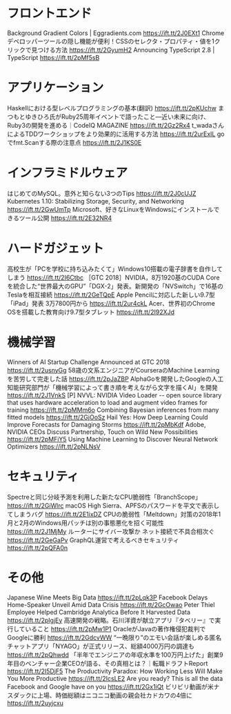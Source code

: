 # フロントエンド
Background Gradient Colors | Eggradients.com https://ift.tt/2J0EXt1
Chrome デベロッパーツールの隠し機能が便利！CSSのセレクタ・プロパティ・値を1クリックで見つける方法 https://ift.tt/2GyumH2
Announcing TypeScript 2.8 | TypeScript https://ift.tt/2pMf5sB

# アプリケーション
Haskellにおける型レベルプログラミングの基本(翻訳) https://ift.tt/2pKUchw
まつもとゆきひろ氏がRuby25周年イベントで語ったこと―近い未来に向け、Ruby3の開発を進める｜CodeIQ MAGAZINE https://ift.tt/2Gz2Rx4
t_wadaさんによるTDDワークショップをより効果的に活用する方法 https://ift.tt/2urExIL
goでfmt.Scanする際の注意点 https://ift.tt/2J1KS0E

# インフラミドルウェア
はじめてのMySQL。意外と知らない3つのTips https://ift.tt/2J0cUJZ
Kubernetes 1.10: Stabilizing Storage, Security, and Networking https://ift.tt/2GwUmTp
Microsoft、好きなLinuxをWindowsにインストールできるツール公開 https://ift.tt/2E32NR4

# ハードガジェット
高校生が「PCを学校に持ち込みたくて」Windows10搭載の電子辞書を自作してしまう https://ift.tt/2I6Ctbc
［GTC 2018］NVIDIA，8万1920基のCUDA Coreを統合した“世界最大のGPU”「DGX-2」発表。新開発の「NVSwitch」で16基のTeslaを相互接続 https://ift.tt/2GeTQpE
Apple Pencilに対応した新しい9.7型「iPad」発表 3万7800円から https://ift.tt/2ur4ckL
Acer、世界初のChrome OSを搭載した教育向け9.7型タブレット https://ift.tt/2I92XJd

# 機械学習
Winners of AI Startup Challenge Announced at GTC 2018 https://ift.tt/2usnyGg
58歳の文系エンジニアがCourseraのMachine Learningを苦労して完走した話 https://ift.tt/2pJaZBP
AlphaGoを開発したGoogleの人工知能研究部門が「機械学習によって書き順を考えながら文字を描くAI」を開発 https://ift.tt/2J1VnkS
[P] NVVL: NVIDIA Video Loader -- open source library that uses hardware acceleration to load and augment video frames for training https://ift.tt/2pMMm6o
Combining Bayesian inferences from many fitted models https://ift.tt/2GjOoSz
Hail Yes: How Deep Learning Could Improve Forecasts for Damaging Storms https://ift.tt/2pMbKdf
Adobe, NVIDIA CEOs Discuss Partnership, Touch on Wild New Possibilities https://ift.tt/2pMFiY5
Using Machine Learning to Discover Neural Network Optimizers https://ift.tt/2pNLNsV

# セキュリティ
Spectreと同じ分岐予測を利用した新たなCPU脆弱性「BranchScope」 https://ift.tt/2GiWlrc
macOS High Sierra、APFSのパスワードを平文で表示してしまうバグ https://ift.tt/2E1ixDZ
CPUの脆弱性「Meltdown」対策の2018年1月と2月のWindows用パッチは別の事態悪化を招く可能性 https://ift.tt/2J1MjMy
ルーターにサイバー攻撃か ネット接続で不具合相次ぐ https://ift.tt/2GeGaPv
GraphQL運営で考えるべきセキュリティ https://ift.tt/2pQFA0n

# その他
Japanese Wine Meets Big Data https://ift.tt/2pLqk3P
Facebook Delays Home-Speaker Unveil Amid Data Crisis https://ift.tt/2GcOwao
Peter Thiel Employee Helped Cambridge Analytica Before It Harvested Data https://ift.tt/2pIgjEy
高速開発の戦略。石川洋資が献立アプリ『タベリー』で実行していること https://ift.tt/2pMw1P1
OracleがJavaの著作権侵犯裁判でGoogleに勝利 https://ift.tt/2GdcvWW
“一晩限り”のエモい会話が楽しめる匿名チャットアプリ「NYAGO」が正式リリース、総額4000万円の調達も https://ift.tt/2pQhwdd
「半年でエンジニアの年収水準を100万円上げた」創業9年目のベンチャー企業CEOが語る、その真相とは？｜転職ドラフトReport https://ift.tt/2I5DjF5
The Productivity Paradox: How Working Less Will Make You More Productive https://ift.tt/2IcsLE2
Are you ready? This is all the data Facebook and Google have on you https://ift.tt/2Gx1iQt
ビリビリ動画が米ナスダックに上場、時価総額はニコニコ動画の親会社カドカワの4倍に https://ift.tt/2uyjcxu
